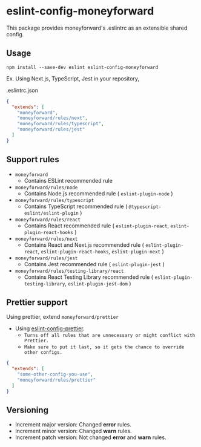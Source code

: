 # eslint-config-moneyforward

This package provides moneyforward's .eslintrc as an extensible shared config.

## Usage

`npm install --save-dev eslint eslint-config-moneyforward`

Ex. Using Next.js, TypeScript, Jest in your repository,

.eslintrc.json

```json
{
  "extends": [
    "moneyforward",
    "moneyforward/rules/next",
    "moneyforward/rules/typescript",
    "moneyforward/rules/jest"
  ]
}
```

## Support rules

- `moneyforward`
  - Contains ESLint recommended rule
- `moneyforward/rules/node`
  - Contains Node.js recommended rule ( `eslint-plugin-node` )
- `moneyforward/rules/typescript`
  - Contains TypeScript recommended rule ( `@typescript-eslint/eslint-plugin` )
- `moneyforward/rules/react`
  - Contains React recommended rule ( `eslint-plugin-react`, `eslint-plugin-react-hooks` )
- `moneyforward/rules/next`
  - Contains React and Next.js recommended rule ( `eslint-plugin-react`, `eslint-plugin-react-hooks`, `eslint-plugin-next` )
- `moneyforward/rules/jest`
  - Contains Jest recommended rule ( `eslint-plugin-jest` )
- `moneyforward/rules/testing-library/react`
  - Contains React Testing Library recommended rule ( `eslint-plugin-testing-library`, `eslint-plugin-jest-dom` )

## Prettier support

Using prettier, extend `moneyforward/prettier`

- Using [eslint-config-prettier](https://github.com/prettier/eslint-config-prettier).
  - `Turns off all rules that are unnecessary or might conflict with Prettier.`
  - `Make sure to put it last, so it gets the chance to override other configs.`

```json
{
  "extends": [
    "some-other-config-you-use",
    "moneyforward/rules/prettier"
  ]
}
```

## Versioning

- Increment major version: Changed **error** rules.
- Increment minor version: Changed **warn** rules.
- Increment patch version: Not changed **error** and **warn** rules.
